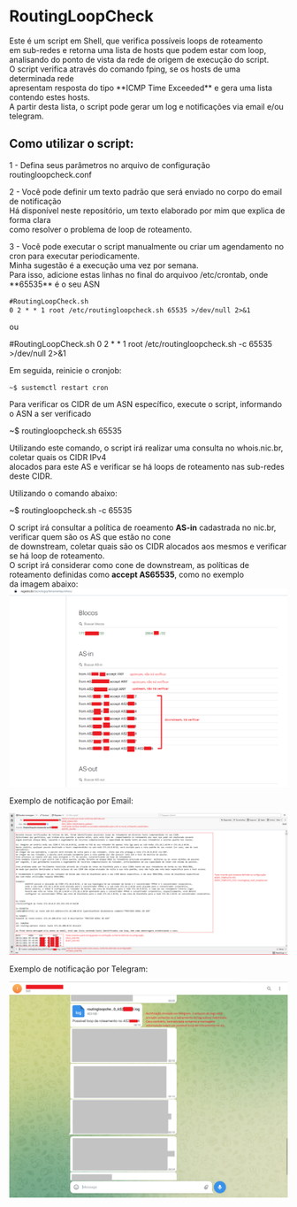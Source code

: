 <h1> RoutingLoopCheck</h1>
<p>
    Este é um script em Shell, que verifica possíveis loops de roteamento</br>
em sub-redes e retorna uma lista de hosts que podem estar com loop,</br>
analisando do ponto de vista da rede de origem de execução do script.</br>
O script verifica através do comando fping, se os hosts de uma determinada rede</br>
apresentam resposta do tipo **ICMP Time Exceeded** e gera uma lista contendo estes hosts.</br>
A partir desta lista, o script pode gerar um log e notificações via email e/ou telegram.</br>
</p>
<h2>Como utilizar o script:</h2>
<p>1 - Defina seus parâmetros no arquivo de configuração routingloopcheck.conf</p>

<p>2 - Você pode definir um texto padrão que será enviado no corpo do email de notificação</br>
    Há disponível neste repositório, um texto elaborado por mim que explica de forma clara</br>
    como resolver o problema de loop de roteamento.</p>
<p>3 - Você pode executar o script manualmente ou criar um agendamento no cron para executar periodicamente.</br>
    Minha sugestão é a execução uma vez por semana.</br>
    Para isso, adicione estas linhas no final do arquivoo /etc/crontab, onde **65535** é o seu ASN</p>
    
    #RoutingLoopCheck.sh
    0 2 * * 1 root /etc/routingloopcheck.sh 65535 >/dev/null 2>&1
    
<p>ou</p>    
    #RoutingLoopCheck.sh
    0 2 * * 1 root /etc/routingloopcheck.sh -c 65535 >/dev/null 2>&1
    
</p>Em seguida, reinicie o cronjob:</p>
    
    ~$ sustemctl restart cron
   
 <p>Para verificar os CIDR de um ASN específico, execute o script, informando o ASN a ser verificado</p>
 
 ~$ routingloopcheck.sh 65535
 
 <p>Utilizando este comando, o script irá realizar uma consulta no whois.nic.br, coletar quais os CIDR IPv4</br>
 alocados para este AS e verificar se há loops de roteamento nas sub-redes deste CIDR.</p>

Utilizando o comando abaixo:

~$ routingloopcheck.sh -c 65535

O script irá consultar a política de roeamento **AS-in** cadastrada no nic.br, verificar quem são os AS que estão no cone</br>
de downstream, coletar quais são os CIDR alocados aos mesmos e verificar se há loop de roteamento.</br>
O script irá considerar como cone de downstream, as políticas de roteamento definidas como **accept AS65535**, como no exemplo</br>
da imagem abaixo:
![Alt text](./imagem_2022-11-30_084652337.png?raw=true )

<p>Exemplo de notificação por Email:</p>

![Alt text](./routingloop_email.png?raw=true )

<p>Exemplo de notificação por Telegram:</p>

![Alt text](./imagem_2022-11-30_091705650.png?raw=true )

